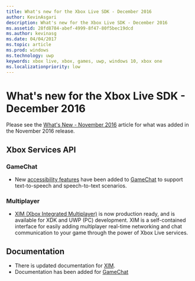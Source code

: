 ```yaml
---
title: What's new for the Xbox Live SDK - December 2016
author: KevinAsgari
description: What's new for the Xbox Live SDK - December 2016
ms.assetid: 28fd8784-abef-4999-8f47-80f5bec19dcd
ms.author: kevinasg
ms.date: 04/04/2017
ms.topic: article
ms.prod: windows
ms.technology: uwp
keywords: xbox live, xbox, games, uwp, windows 10, xbox one
ms.localizationpriority: low
---
```


# What's new for the Xbox Live SDK - December 2016

Please see the [What's New - November 2016](1611-whats-new.md) article for what was added in the November 2016 release.

## Xbox Services API

### GameChat

* New [accessibility features](../multiplayer/chat/chat-accessibility-overview.md) have been added to [GameChat](../multiplayer/chat/gamechat-overview.md) to support text-to-speech and speech-to-text scenarios.

### Multiplayer

* [XIM (Xbox Integrated Multiplayer)](../multiplayer/xbox-integrated-multiplayer.md) is now production ready, and is available for XDK and UWP (PC) development.  XIM is a self-contained interface for easily adding multiplayer real-time networking and chat communication to your game through the power of Xbox Live services.

## Documentation
* There is updated documentation for [XIM](../multiplayer/xbox-integrated-multiplayer.md).
* Documentation has been added for [GameChat](../multiplayer/chat/gamechat-overview.md)
